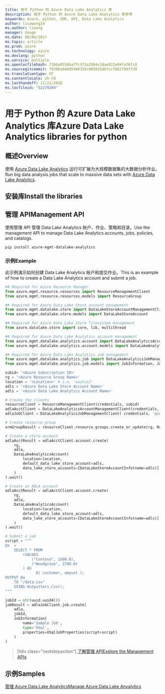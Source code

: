 ```yaml
---
title: 用于 Python 的 Azure Data Lake Analytics 库
description: 用于 Python 的 Azure Data Lake Analytics 库参考
keywords: Azure, python, SDK, API, Data Lake Analytics
author: lisawong19
ms.author: liwong
manager: douge
ms.date: 08/04/2017
ms.topic: article
ms.prod: azure
ms.technology: azure
ms.devlang: python
ms.service: multiple
ms.openlocfilehash: f1bba0556baf7c373a3584c2dae922e04fa76fc8
ms.sourcegitcommit: f439ba940d5940359c982015db7ccfb82f9dffd9
ms.translationtype: HT
ms.contentlocale: zh-CN
ms.lasthandoff: 11/21/2018
ms.locfileid: "52279260"
---
```

# <a name="azure-data-lake-analytics-libraries-for-python"></a><span data-ttu-id="0f210-104">用于 Python 的 Azure Data Lake Analytics 库</span><span class="sxs-lookup"><span data-stu-id="0f210-104">Azure Data Lake Analytics libraries for python</span></span>

## <a name="overview"></a><span data-ttu-id="0f210-105">概述</span><span class="sxs-lookup"><span data-stu-id="0f210-105">Overview</span></span>
<span data-ttu-id="0f210-106">使用 [Azure Data Lake Analytics](/azure/data-lake-analytics/data-lake-analytics-overview) 运行可扩展为大规模数据集的大数据分析作业。</span><span class="sxs-lookup"><span data-stu-id="0f210-106">Run big data analysis jobs that scale to massive data sets with [Azure Data Lake Analytics](/azure/data-lake-analytics/data-lake-analytics-overview).</span></span>

## <a name="install-the-libraries"></a><span data-ttu-id="0f210-107">安装库</span><span class="sxs-lookup"><span data-stu-id="0f210-107">Install the libraries</span></span>

## <a name="management-api"></a><span data-ttu-id="0f210-108">管理 API</span><span class="sxs-lookup"><span data-stu-id="0f210-108">Management API</span></span>
<span data-ttu-id="0f210-109">使用管理 API 管理 Data Lake Analytics 帐户、作业、策略和目录。</span><span class="sxs-lookup"><span data-stu-id="0f210-109">Use the management API to manage Data Lake Analytics accounts, jobs, policies, and catalogs.</span></span>

```bash
pip install azure-mgmt-datalake-analytics
```

### <a name="example"></a><span data-ttu-id="0f210-110">示例</span><span class="sxs-lookup"><span data-stu-id="0f210-110">Example</span></span>
<span data-ttu-id="0f210-111">此示例演示如何创建 Data Lake Analytics 帐户和提交作业。</span><span class="sxs-lookup"><span data-stu-id="0f210-111">This is an example of how to create a Data Lake Analytics account and submit a job.</span></span> 

```python
## Required for Azure Resource Manager
from azure.mgmt.resource.resources import ResourceManagementClient
from azure.mgmt.resource.resources.models import ResourceGroup

## Required for Azure Data Lake Store account management
from azure.mgmt.datalake.store import DataLakeStoreAccountManagementClient
from azure.mgmt.datalake.store.models import DataLakeStoreAccount

## Required for Azure Data Lake Store filesystem management
from azure.datalake.store import core, lib, multithread

## Required for Azure Data Lake Analytics account management
from azure.mgmt.datalake.analytics.account import DataLakeAnalyticsAccountManagementClient
from azure.mgmt.datalake.analytics.account.models import DataLakeAnalyticsAccount, DataLakeStoreAccountInfo

## Required for Azure Data Lake Analytics job management
from azure.mgmt.datalake.analytics.job import DataLakeAnalyticsJobManagementClient
from azure.mgmt.datalake.analytics.job.models import JobInformation, JobState, USqlJobProperties

subid= '<Azure Subscription ID>'
rg = '<Azure Resource Group Name>'
location = '<Location>' # i.e. 'eastus2'
adls = '<Azure Data Lake Store Account Name>'
adls = '<Azure Data Lake Analytics Account Name>'

# Create the clients
resourceClient = ResourceManagementClient(credentials, subid)
adlaAcctClient = DataLakeAnalyticsAccountManagementClient(credentials, subid)
adlaJobClient = DataLakeAnalyticsJobManagementClient( credentials, 'azuredatalakeanalytics.net')

# Create resource group
armGroupResult = resourceClient.resource_groups.create_or_update(rg, ResourceGroup(location=location))

# Create a store account
adlaAcctResult = adlaAcctClient.account.create(
    rg,
    adla,
    DataLakeAnalyticsAccount(
        location=location,
        default_data_lake_store_account=adls,
        data_lake_store_accounts=[DataLakeStoreAccountInfo(name=adls)]
    )
).wait()

# Create an ADLA account
adlaAcctResult = adlaAcctClient.account.create(
    rg,
    adla,
    DataLakeAnalyticsAccount(
        location=location,
        default_data_lake_store_account=adls,
        data_lake_store_accounts=[DataLakeStoreAccountInfo(name=adls)]
    )
).wait()

# Submit a job
script = """
@a  = 
    SELECT * FROM 
        (VALUES
            ("Contoso", 1500.0),
            ("Woodgrove", 2700.0)
        ) AS 
              D( customer, amount );
OUTPUT @a
    TO "/data.csv"
    USING Outputters.Csv();
"""

jobId = str(uuid.uuid4())
jobResult = adlaJobClient.job.create(
    adla,
    jobId,
    JobInformation(
        name='Sample Job',
        type='USql',
        properties=USqlJobProperties(script=script)
    )
)
```

> [!div class="nextstepaction"]
> [<span data-ttu-id="0f210-112">了解管理 API</span><span class="sxs-lookup"><span data-stu-id="0f210-112">Explore the Management APIs</span></span>](/python/api/overview/azure/datalakeanalytics/management)

## <a name="samples"></a><span data-ttu-id="0f210-113">示例</span><span class="sxs-lookup"><span data-stu-id="0f210-113">Samples</span></span>
[<span data-ttu-id="0f210-114">管理 Azure Data Lake Analytics</span><span class="sxs-lookup"><span data-stu-id="0f210-114">Manage Azure Data Lake Anyalytics</span></span>](https://docs.microsoft.com/azure/data-lake-analytics/data-lake-analytics-manage-use-python-sdk)